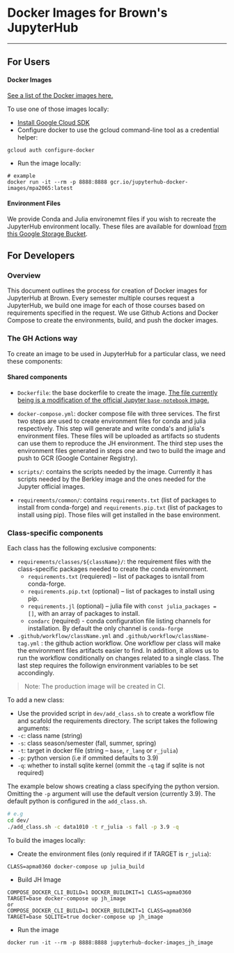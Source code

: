 # Docker Images for Brown's JupyterHub

---

## For Users

#### Docker Images

[See a list of the Docker images here.](https://console.cloud.google.com/gcr/images/jupyterhub-docker-images)

To use one of those images locally:
- [Install Google Cloud SDK](https://cloud.google.com/sdk/docs/downloads-interactive)
- Configure docker to use the gcloud command-line tool as a credential helper:
```
gcloud auth configure-docker
```
- Run the image locally:

```
# example
docker run -it --rm -p 8888:8888 gcr.io/jupyterhub-docker-images/mpa2065:latest
```

#### Environment Files

We provide Conda and Julia environemnt files if you wish to recreate the JupyterHub environment locally.
These files are available for download [from this Google Storage Bucket](https://console.cloud.google.com/storage/browser/jupyterhub-environment-files).


## For Developers

### Overview
This document outlines the process for creation of Docker images for JupyterHub at Brown. Every semester multiple courses request a JupyterHub, we build one image for each of those courses based on requirements specified in the request.
We use Github Actions and Docker Compose to create the environments, build, and push the docker images. 

### The GH Actions way
To create an image to be used in JupyterHub for a particular class, we need these components:

#### Shared components
- `Dockerfile`: the base dockerfile to create the image. [The file currently being is a modification of the official Jupyter `base-notebook` image.](https://github.com/jupyter/docker-stacks/blob/master/base-notebook/Dockerfile)

- `docker-compose.yml`: docker compose file with three services. The first two steps are used to create environment files for conda and julia respectively. This step will generate and write conda's and julia's environment files. These files will be uploaded as artifacts so students can use them to reproduce the JH environment. The third step uses the environment files generated in steps one and two to build the image and push to GCR (Google Container Registry). 
- `scripts/`: contains the scripts needed by the image. Currently it has scripts needed by the Berkley image and the ones needed for the Jupyter official images.
- `requirements/common/`: contains `requirements.txt` (list of packages to install from conda-forge) and `requirements.pip.txt` (list of packages to install using pip). Those files will get installed in the base environment.

### Class-specific components
Each class has the following exclusive components:
- `requirements/classes/${className}/`:  the requirement files with the class-specific packages needed to create the conda environment. 
    - `requirements.txt` (requiered) – list of packages to isntall from conda-forge. 
    - `requirements.pip.txt` (optional) – list of packages to install using pip. 
    - `requirements.jl` (optional) – julia file with `const julia_packages = []`, with an array of packages to install.
    - `condarc` (required) - conda configuration file listing channels for installation. By default the only channel is `conda-forge`
- `.github/workflow/className.yml` and `.github/workflow/className-tag.yml` : the github action workflow. One workflow per class will make the environment files artifacts easier to find. In addition, it allows us to run the workflow conditionally on changes related to a single class. The last step requires the followign environment variables to be set accondingly. 

> Note: The production image will be created in CI.

To add a new class:
- Use the provided script in `dev/add_class.sh` to create a workflow file and scafold the requirements directory. The script takes the following arguments: 
 - `-c`: class name (string) 
 - `-s`: class season/semester (fall, summer, spring) 
 - `-t`: target in docker file (string  – `base`, `r_lang` or `r_julia`) 
 - `-p`: python version (i.e if ommited defaults to 3.9)
 - `-q`: whether to install sqlite kernel (ommit the `-q` tag if sqlite is not required)

The example below shows creating a class specifying the python version. Omitting the `-p` argument will use the default version (currently 3.9). The default python is configured in the `add_class.sh`.
```bash
# e.g
cd dev/
./add_class.sh -c data1010 -t r_julia -s fall -p 3.9 -q
```

To build the images locally:

- Create the environment files (only required if if TARGET is `r_julia`):
```
CLASS=apma0360 docker-compose up julia_build
```
- Build JH Image
```
COMPOSE_DOCKER_CLI_BUILD=1 DOCKER_BUILDKIT=1 CLASS=apma0360 TARGET=base docker-compose up jh_image
or
COMPOSE_DOCKER_CLI_BUILD=1 DOCKER_BUILDKIT=1 CLASS=apma0360 TARGET=base SQLITE=true docker-compose up jh_image
```
- Run the image
```
docker run -it --rm -p 8888:8888 jupyterhub-docker-images_jh_image
```

